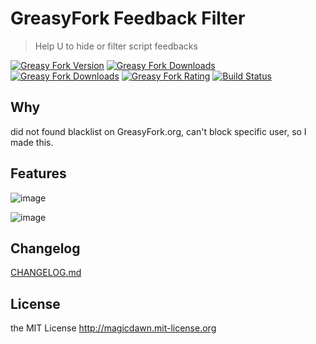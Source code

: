 # GreasyFork Feedback Filter

> Help U to hide or filter script feedbacks

[![Greasy Fork Version](https://img.shields.io/greasyfork/v/497048?style=flat-square)][gfurl]
[![Greasy Fork Downloads](https://img.shields.io/greasyfork/dt/497048?style=flat-square)][gfurl]
[![Greasy Fork Downloads](https://img.shields.io/greasyfork/dd/497048?style=flat-square)][gfurl]
[![Greasy Fork Rating](https://img.shields.io/greasyfork/rating-count/497048?style=flat-square)][gfurl]
[![Build Status](https://img.shields.io/github/actions/workflow/status/magicdawn/greasyfork-feedback-filter/ci.yml?branch=main&style=flat-square&label=CI%20Build)](https://github.com/magicdawn/greasyfork-feedback-filter/actions/workflows/ci.yml)

[gfurl]: https://greasyfork.org/en/scripts/497048

## Why

did not found blacklist on GreasyFork.org, can't block specific user, so I made this.

## Features

![image](https://github.com/magicdawn/greasyfork-feedback-filter/assets/4067115/53dd51bf-197d-451b-9797-1221e8a352dd)

![image](https://github.com/magicdawn/greasyfork-feedback-filter/assets/4067115/8654c5ef-451a-4fcc-81bf-fb175fd5e513)

## Changelog

[CHANGELOG.md](CHANGELOG.md)

## License

the MIT License http://magicdawn.mit-license.org
